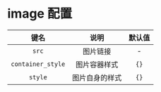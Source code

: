 # image 配置

| 键名 | 说明 | 默认值 |
| :---: | :---: | :---: |
| `src` | 图片链接 | - |
| `container_style` | 图片容器样式 | `{}` |
| `style` | 图片自身的样式 | `{}` |
